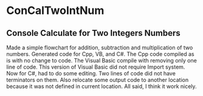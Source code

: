 # ConCalTwoIntNum
## Console Calculate for Two Integers Numbers
Made a simple flowchart for addition, subtraction and multiplication of two numbers. Generated code for Cpp, VB, and C#. The Cpp code compiled as is with no change to code. The Visual Basic compile with removing only one line of code. This version of Visual Basic did not require Import system. Now for C#, had to do some editing. Two lines of code did not have terminators on them. Also relocate some output code to another location because it was not defined in current location. All said, I think it work nicely.
